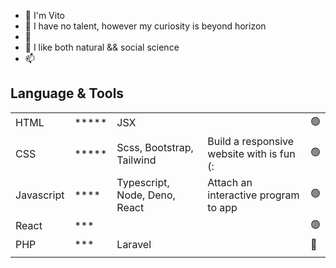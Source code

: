 - 👋 I'm Vito
- 👀 I have no talent, however my curiosity is beyond horizon
- 🌱
- 💞️ I like both natural && social science
- 📫 

## Language & Tools
|          |       |                              |                                          | |
|-         |-      |-                             |-                                         |-|
|HTML      |\***** |JSX                           |                                          |🟢|
|CSS       |\***** |Scss, Bootstrap, Tailwind     |Build a responsive website with is fun (: |🟢|
|Javascript|\****  |Typescript, Node, Deno, React |Attach an interactive program to app      |🟢|
|React     |\***   |                              |                                          |🟢|       
|PHP       |\***   |Laravel                       |                                          |🔴|
|          |       |                              |                                          | |

<!-- ![Top Langs](https://github-readme-stats.vercel.app/api/top-langs/?username=ardikavito) -->
<!---
ardikaVito/ardikaVito is a ✨ special ✨ repository because its `README.md` (this file) appears on your GitHub profile.
You can click the Preview link to take a look at your changes.
--->
